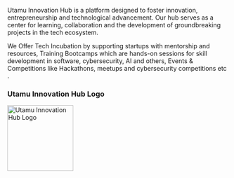 Utamu Innovation Hub is a platform designed to foster innovation, entrepreneurship and technological advancement. Our hub serves as a center for learning, collaboration and the development of groundbreaking projects in the tech ecosystem.

We Offer Tech Incubation by supporting startups with mentorship and resources, Training Bootcamps which are hands-on sessions for skill development in software, cybersecurity, AI and others, Events & Competitions like Hackathons, meetups and cybersecurity competitions etc .

### Utamu Innovation Hub Logo
<img src="https://github.com/user-attachments/assets/6350c6d4-35fa-4b93-9133-1846f5b44dbf" alt="Utamu Innovation Hub Logo" width="150" height="150">
